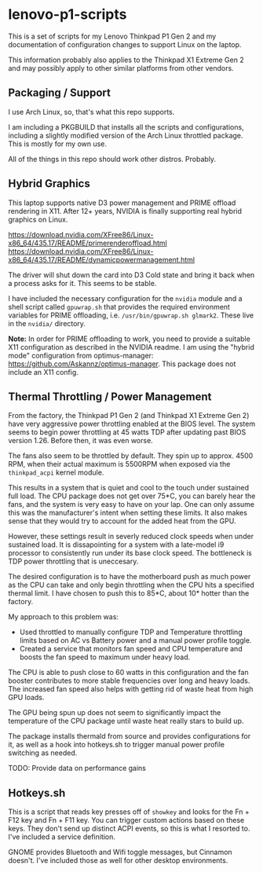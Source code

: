 # lenovo-p1-scripts

This is a set of scripts for my Lenovo Thinkpad P1 Gen 2 and my documentation of configuration changes to support Linux on the laptop.

This information probably also applies to the Thinkpad X1 Extreme Gen 2 and may possibly apply to other similar platforms from other vendors.

## Packaging / Support

I use Arch Linux, so, that's what this repo supports.

I am including a PKGBUILD that installs all the scripts and configurations, including a slightly modified version of the Arch Linux throttled package. This is mostly for my own use.

All of the things in this repo should work other distros. Probably.

## Hybrid Graphics

This laptop supports native D3 power management and PRIME offload rendering in X11. After 12+ years, NVIDIA is finally supporting real hybrid graphics on Linux.

https://download.nvidia.com/XFree86/Linux-x86_64/435.17/README/primerenderoffload.html
https://download.nvidia.com/XFree86/Linux-x86_64/435.17/README/dynamicpowermanagement.html

The driver will shut down the card into D3 Cold state and bring it back when a process asks for it. This seems to be stable.

I have included the necessary configuration for the `nvidia` module and a shell script called `gpuwrap.sh` that provides the required environment variables for PRIME offloading, i.e. `/usr/bin/gpuwrap.sh glmark2`. These live in the `nvidia/` directory.

__Note:__ In order for PRIME offloading to work, you need to provide a suitable X11 configuration as described in the NVIDIA readme. I am using the "hybrid mode" configuration from optimus-manager: https://github.com/Askannz/optimus-manager. This package does not include an X11 config.

## Thermal Throttling / Power Management

From the factory, the Thinkpad P1 Gen 2 (and Thinkpad X1 Extreme Gen 2) have very aggressive power throttling enabled at the BIOS level. The system seems to begin power throttling at 45 watts TDP after updating past BIOS version 1.26. Before then, it was even worse.

The fans also seem to be throttled by default. They spin up to approx. 4500 RPM, when their actual maximum is 5500RPM when exposed via the `thinkpad_acpi` kernel module.

This results in a system that is quiet and cool to the touch under sustained full load. The CPU package does not get over 75\*C, you can barely hear the fans, and the system is very easy to have on your lap. One can only assume this was the manufacturer's intent when setting these limits. It also makes sense that they would try to account for the added heat from the GPU.

However, these settings result in severly reduced clock speeds when under sustained load. It is dissapointing for a system with a late-model i9 processor to consistently run under its base clock speed. The bottleneck is TDP power throttling that is uneccesary.

The desired configuration is to have the motherboard push as much power as the CPU can take and only begin throttling when the CPU hits a specified thermal limit. I have chosen to push this to 85\*C, about 10\* hotter than the factory.

My approach to this problem was:
* Used throttled to manually configure TDP and Temperature throttling limits based on AC vs Battery power and a manual power profile toggle.
* Created a service that monitors fan speed and CPU temperature and boosts the fan speed to maximum under heavy load.

The CPU is able to push close to 60 watts in this configuration and the fan booster contributes to more stable frequencies over long and heavy loads. The increased fan speed also helps with getting rid of waste heat from high GPU loads.

The GPU being spun up does not seem to significantly impact the temperature of the CPU package until waste heat really stars to build up.

The package installs thermald from source and provides configurations for it, as well as a hook into hotkeys.sh to trigger manual power profile switching as needed.

TODO: Provide data on performance gains

## Hotkeys.sh

This is a script that reads key presses off of `showkey` and looks for the Fn + F12 key and Fn + F11 key. You can trigger custom actions based on these keys. They don't send up distinct ACPI events, so this is what I resorted to. I've included a service definition.

GNOME provides Bluetooth and Wifi toggle messages, but Cinnamon doesn't. I've included those as well for other desktop environments.
